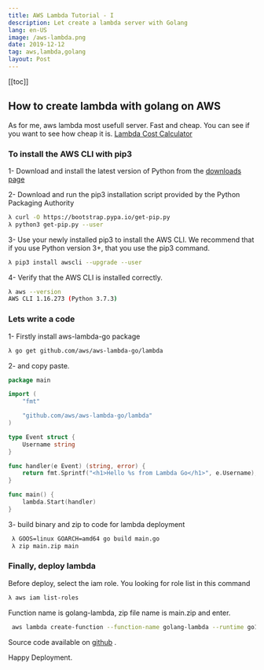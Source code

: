 ```yaml
---
title: AWS Lambda Tutorial - I
description: Let create a lambda server with Golang
lang: en-US
image: /aws-lambda.png
date: 2019-12-12
tag: aws,lambda,golang
layout: Post
---
```


[[toc]]

## How to create lambda with golang on AWS

As for me, aws lambda most usefull server. Fast and cheap. You can see if you want to see how cheap it is. [Lambda Cost Calculator](https://dashbird.io/lambda-cost-calculator/)

### To install the AWS CLI with pip3

1- Download and install the latest version of Python from the [downloads page](https://www.python.org/downloads/)

2- Download and run the pip3 installation script provided by the Python Packaging Authority
```bash
λ curl -O https://bootstrap.pypa.io/get-pip.py
λ python3 get-pip.py --user
```

3- Use your newly installed pip3 to install the AWS CLI. We recommend that if you use Python version 3+, that you use the pip3 command.

```bash
λ pip3 install awscli --upgrade --user
```

4- Verify that the AWS CLI is installed correctly.
```bash
λ aws --version
AWS CLI 1.16.273 (Python 3.7.3)
```

### Lets write a code

1- Firstly install aws-lambda-go package

```bash
λ go get github.com/aws/aws-lambda-go/lambda
```

2- and copy paste.
```go
package main

import (
	"fmt"

	"github.com/aws/aws-lambda-go/lambda"
)

type Event struct {
	Username string
}

func handler(e Event) (string, error) {
	return fmt.Sprintf("<h1>Hello %s from Lambda Go</h1>", e.Username), nil
}

func main() {
	lambda.Start(handler)
}

```
3- build binary and zip to code for lambda deployment

```bash
 λ GOOS=linux GOARCH=amd64 go build main.go
 λ zip main.zip main
```

### Finally, deploy lambda

Before deploy, select the iam role. You looking for role list in this command

```bash
λ aws iam list-roles
```

Function name is golang-lambda, zip file name is main.zip and enter.

```bash
 aws lambda create-function --function-name golang-lambda --runtime go1.x --zip-file fileb://main.zip --handler main --role arn:aws:iam::123456789012:user/kev
```

Source code available on [github](https://github.com/kevsersrca/golang-lambda) .

Happy Deployment.
